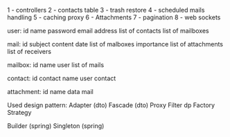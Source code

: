 1 - controllers
2 - contacts table
3 - trash restore
4 - scheduled mails handling
5 - caching proxy
6 - Attachments
7 - pagination
8 - web sockets

user:
   id 
   name
   password
   email address
   list of contacts
   list of mailboxes

mail:
   id
   subject
   content
   date
   list of malboxes
   importance
   list of attachments
   list of receivers

mailbox:
   id
   name
   user
   list of mails

contact:
   id
   contact name
   user
   contact

attachment:
   id
   name
   data
   mail



Used design pattern:
   Adapter (dto)
   Fascade (dto)
   Proxy
   Filter   dp
   Factory
   Strategy

   Builder     (spring)
   Singleton   (spring)
